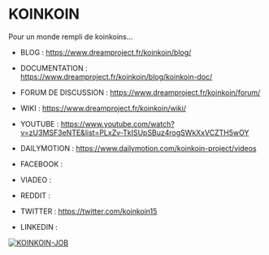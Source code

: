 # KOINKOIN
Pour un monde rempli de koinkoins...


- BLOG : https://www.dreamproject.fr/koinkoin/blog/
- DOCUMENTATION : https://www.dreamproject.fr/koinkoin/blog/koinkoin-doc/
- FORUM DE DISCUSSION : https://www.dreamproject.fr/koinkoin/forum/
- WIKI : https://www.dreamproject.fr/koinkoin/wiki/

- YOUTUBE : https://www.youtube.com/watch?v=zU3MSF3eNTE&list=PLxZv-TkISUpSBuz4rogSWkXxVCZTH5wOY
- DAILYMOTION : https://www.dailymotion.com/koinkoin-project/videos

- FACEBOOK :
- VIADEO :
- REDDIT :

- TWITTER : https://twitter.com/koinkoin15

- LINKEDIN :

[![KOINKOIN-JOB](img/KOINKOIN-JOB.jpg)](https://www.youtube.com/watch?v=YNOLaizbjWY&index=6&list=PLxZv-TkISUpSBuz4rogSWkXxVCZTH5wOY "KOINKOIN-JOB")
